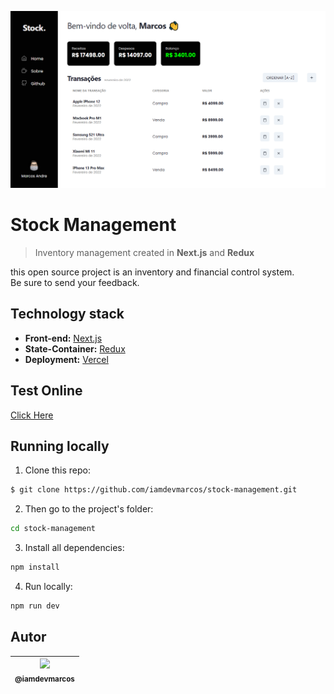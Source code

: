 <p align="center">
  <a href="https://stock-iamdevmarcos.vercel.app/">
    <img src="./public/Project.png" width="550">
  </a>
</p>

# Stock Management

> Inventory management created in **Next.js** and **Redux**

this open source project is an inventory and financial control system.<br />
Be sure to send your feedback.

## Technology stack

- **Front-end:** [Next.js](https://nextjs.org/)
- **State-Container:** [Redux](https://redux.js.org/)
- **Deployment:** [Vercel](https://vercel.com/)

## Test Online

[Click Here](https://stock-iamdevmarcos.vercel.app/)

## Running locally

1. Clone this repo:

```sh
$ git clone https://github.com/iamdevmarcos/stock-management.git
```

2. Then go to the project's folder:

```sh
cd stock-management
```

3. Install all dependencies:

```sh
npm install
```

4. Run locally:

```sh
npm run dev
```

## Autor

| [<img src="https://avatars.githubusercontent.com/u/92524722?v=4" width=115><br><sub>@iamdevmarcos</sub>](https://github.com/iamdevmarcos) |
| :---------------------------------------------------------------------------------------------------------------------------------------: |

